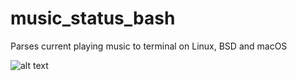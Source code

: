 # music_status_bash
Parses current playing music to terminal on Linux, BSD and macOS

![alt text](https://raw.githubusercontent.com/HonusDaniel/personalsite/gh-pages/images/song.png)
